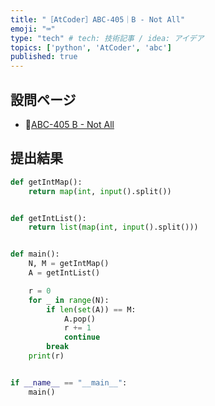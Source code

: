 ```yaml
---
title: "［AtCoder］ABC-405｜B - Not All"
emoji: "⌨️"
type: "tech" # tech: 技術記事 / idea: アイデア
topics: ['python', 'AtCoder', 'abc']
published: true
---
```


## 設問ページ

- 🔗[ABC-405 B - Not All](https://atcoder.jp/contests/abc405/tasks/abc405_b)

## 提出結果

```python
def getIntMap():
    return map(int, input().split())


def getIntList():
    return list(map(int, input().split()))


def main():
    N, M = getIntMap()
    A = getIntList()

    r = 0
    for _ in range(N):
        if len(set(A)) == M:
            A.pop()
            r += 1
            continue
        break
    print(r)


if __name__ == "__main__":
    main()
```
